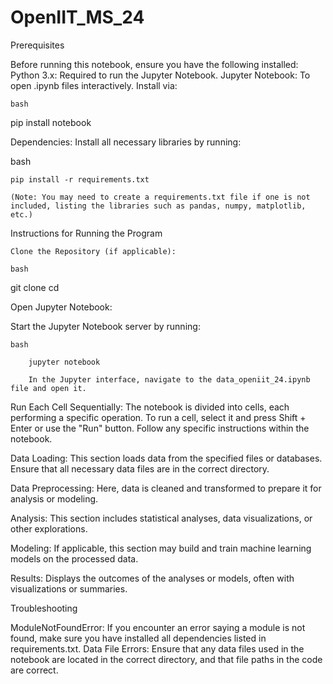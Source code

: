 # OpenIIT_MS_24
Prerequisites

Before running this notebook, ensure you have the following installed:
Python 3.x: Required to run the Jupyter Notebook.
Jupyter Notebook: To open .ipynb files interactively. Install via:

    bash

pip install notebook

Dependencies: Install all necessary libraries by running:

bash

    pip install -r requirements.txt

    (Note: You may need to create a requirements.txt file if one is not included, listing the libraries such as pandas, numpy, matplotlib, etc.)

Instructions for Running the Program

    Clone the Repository (if applicable):

    bash

git clone <repository-url>
cd <repository-folder>

Open Jupyter Notebook:

Start the Jupyter Notebook server by running:

    bash

        jupyter notebook

        In the Jupyter interface, navigate to the data_openiit_24.ipynb file and open it.

Run Each Cell Sequentially:
The notebook is divided into cells, each performing a specific operation.
To run a cell, select it and press Shift + Enter or use the "Run" button.
Follow any specific instructions within the notebook.

Data Loading:
This section loads data from the specified files or databases. Ensure that all necessary data files are in the correct directory.

Data Preprocessing:
Here, data is cleaned and transformed to prepare it for analysis or modeling.

Analysis:
This section includes statistical analyses, data visualizations, or other explorations.

Modeling:
If applicable, this section may build and train machine learning models on the processed data.

Results:
Displays the outcomes of the analyses or models, often with visualizations or summaries.

Troubleshooting

ModuleNotFoundError: If you encounter an error saying a module is not found, make sure you have installed all dependencies listed in requirements.txt.
Data File Errors: Ensure that any data files used in the notebook are located in the correct directory, and that file paths in the code are correct.
